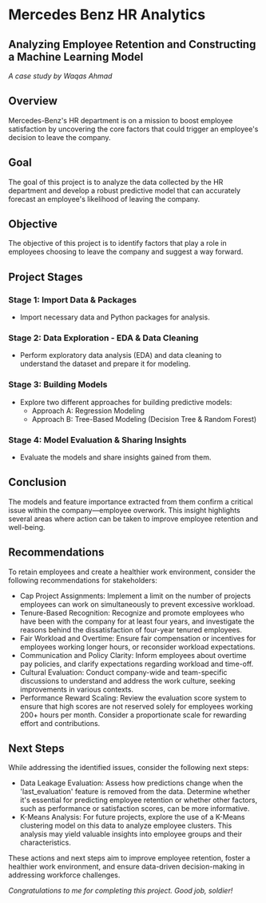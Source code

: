 # Mercedes Benz HR Analytics

## Analyzing Employee Retention and Constructing a Machine Learning Model

*A case study by Waqas Ahmad*

## Overview

Mercedes-Benz's HR department is on a mission to boost employee satisfaction by uncovering the core factors that could trigger an employee's decision to leave the company.

## Goal

The goal of this project is to analyze the data collected by the HR department and develop a robust predictive model that can accurately forecast an employee's likelihood of leaving the company.

## Objective

The objective of this project is to identify factors that play a role in employees choosing to leave the company and suggest a way forward.

## Project Stages

### Stage 1: Import Data & Packages
- Import necessary data and Python packages for analysis.

### Stage 2: Data Exploration - EDA & Data Cleaning
- Perform exploratory data analysis (EDA) and data cleaning to understand the dataset and prepare it for modeling.

### Stage 3: Building Models
- Explore two different approaches for building predictive models:
  - Approach A: Regression Modeling
  - Approach B: Tree-Based Modeling (Decision Tree & Random Forest)

### Stage 4: Model Evaluation & Sharing Insights
- Evaluate the models and share insights gained from them.

## Conclusion

The models and feature importance extracted from them confirm a critical issue within the company—employee overwork. This insight highlights several areas where action can be taken to improve employee retention and well-being.

## Recommendations

To retain employees and create a healthier work environment, consider the following recommendations for stakeholders:

- Cap Project Assignments: Implement a limit on the number of projects employees can work on simultaneously to prevent excessive workload.
- Tenure-Based Recognition: Recognize and promote employees who have been with the company for at least four years, and investigate the reasons behind the dissatisfaction of four-year tenured employees.
- Fair Workload and Overtime: Ensure fair compensation or incentives for employees working longer hours, or reconsider workload expectations.
- Communication and Policy Clarity: Inform employees about overtime pay policies, and clarify expectations regarding workload and time-off.
- Cultural Evaluation: Conduct company-wide and team-specific discussions to understand and address the work culture, seeking improvements in various contexts.
- Performance Reward Scaling: Review the evaluation score system to ensure that high scores are not reserved solely for employees working 200+ hours per month. Consider a proportionate scale for rewarding effort and contributions.

## Next Steps

While addressing the identified issues, consider the following next steps:

- Data Leakage Evaluation: Assess how predictions change when the 'last_evaluation' feature is removed from the data. Determine whether it's essential for predicting employee retention or whether other factors, such as performance or satisfaction scores, can be more informative.
- K-Means Analysis: For future projects, explore the use of a K-Means clustering model on this data to analyze employee clusters. This analysis may yield valuable insights into employee groups and their characteristics.

These actions and next steps aim to improve employee retention, foster a healthier work environment, and ensure data-driven decision-making in addressing workforce challenges.

*Congratulations to me for completing this project. Good job, soldier!*

